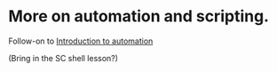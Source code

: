 # More on automation and scripting.

Follow-on to [Introduction to automation](introduction-to-automation.html)

(Bring in the SC shell lesson?)

